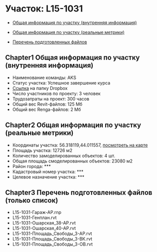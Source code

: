 # Участок: L15-1031

* [Общая информация по участку (внутренняя информация)](#Chapter1)

* [Общая информация по участку (реальные метрики)](#Chapter2)

* [Перечень подготовленных файлов](#Chapter3)

## <a id="test">Chapter1</a> Общая информация по участку (внутренняя информация)
+ Наименование команды: AKS
+ Статус участка: Успешное завершение курса
+ [Ссылка](https://www.dropbox.com/sh/wvvgv1nw1iqred9/AAAP1YHMkowlCtG4iZTbT8J6a/L15_1031?dl=0) на папку Dropbox
+ Число участников по проекту: 3 человек
+ Трудозатраты на проект: 300 часов
+ Общий вес Revit-файлов: 125 Мб
+ Общий вес Renga-файлов: 2 Мб
## <a id="test">Chapter2</a> Общая информация по участку (реальные метрики)
+ Координаты участка: 56.318119,44.011557, [посмотреть на карте](https://yandex.ru/maps/47/nizhny-novgorod/?ll=56.318119%2C44.011557&z=19)
+ Площадь участка: 12726 м2
+ Количество замоделированных объектов: 4 шт.
+ Общая площадь смоделированных объектов: 23080 м2
+ Район города: *** 
+ Кадастровый номер участка: *** 
+ Целевое назначение участка: *** 
## <a id="test">Chapter3</a> Перечень подготовленных файлов (только список)
+ L15-1031-Гараж-АР.rnp
+ L15-1031-Генплан.rvt
+ L15-1031-Ошарская_38-АР.rvt
+ L15-1031-Ошарская_40-АР.rvt
+ L15-1031-Площадь_Свободы_3-АР.rvt
+ L15-1031-Площадь_Свободы_3-ВК.rvt
+ L15-1031-Площадь_Свободы_3-ОВ.rvt
